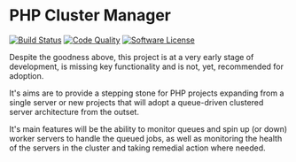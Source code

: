 # PHP Cluster Manager

[![Build Status](https://travis-ci.org/petercoles/cluster-manager.svg?branch=master)](https://travis-ci.org/petercoles/cluster-manager)
[![Code Quality](https://scrutinizer-ci.com/g/petercoles/cluster-manager/badges/quality-score.png?b=master)](https://scrutinizer-ci.com/g/petercoles/cluster-manager/?branch=master)
[![Software License](https://img.shields.io/badge/license-MIT-brightgreen.svg?style=flat-square)](LICENSE)

Despite the goodness above, this project is at a very early stage of development, is missing key functionality and is not, yet, recommended for adoption.

It's aims are to provide a stepping stone for PHP projects expanding from a single server or new projects that will adopt a queue-driven clustered server architecture from the outset.

It's main features will be the ability to monitor queues and spin up (or down) worker servers to handle the queued jobs, as well as monitoring the health of the servers in the cluster and taking remedial action where needed.
